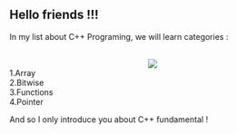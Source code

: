 ## Hello friends !!!
<p>In my list about C++ Programing, we will learn categories : </p> <br>

<div align="center">

<img  src="https://pspdfkit.com/assets/images/blog/2019/making-cpp-talk-to-other-languages-with-swig/article-header-2bc88895.png" />
  
 </div> 
1.Array <br> 
2.Bitwise <br>
3.Functions <br>
4.Pointer <br>

<p></p> And so I only introduce you about C++ fundamental !
